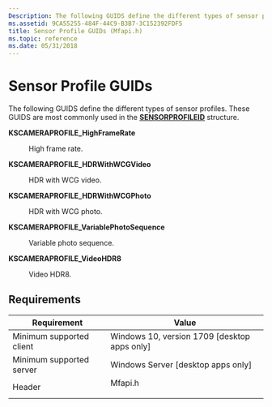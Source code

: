 ```yaml
---
Description: The following GUIDS define the different types of sensor profiles.
ms.assetid: 9CA55255-484F-44C9-B3B7-3C152392FDF5
title: Sensor Profile GUIDs (Mfapi.h)
ms.topic: reference
ms.date: 05/31/2018
---
```


# Sensor Profile GUIDs

The following GUIDS define the different types of sensor profiles. These GUIDS are most commonly used in the [**SENSORPROFILEID**](/windows/win32/api/mfidl/ns-mfidl-sensorprofileid) structure.

<dl> <dt>

<span id="_KSCAMERAPROFILE_HighFrameRate"></span><span id="_kscameraprofile_highframerate"></span><span id="_KSCAMERAPROFILE_HIGHFRAMERATE"></span> **KSCAMERAPROFILE\_HighFrameRate**
</dt> <dd> <dl> <dt>



High frame rate.


</dt> </dl> </dd> <dt>

<span id="KSCAMERAPROFILE_HDRWithWCGVideo"></span><span id="kscameraprofile_hdrwithwcgvideo"></span><span id="KSCAMERAPROFILE_HDRWITHWCGVIDEO"></span>**KSCAMERAPROFILE\_HDRWithWCGVideo**
</dt> <dd> <dl> <dt>



HDR with WCG video.


</dt> </dl> </dd> <dt>

<span id="KSCAMERAPROFILE_HDRWithWCGPhoto"></span><span id="kscameraprofile_hdrwithwcgphoto"></span><span id="KSCAMERAPROFILE_HDRWITHWCGPHOTO"></span>**KSCAMERAPROFILE\_HDRWithWCGPhoto**
</dt> <dd> <dl> <dt>



HDR with WCG photo.


</dt> </dl> </dd> <dt>

<span id="KSCAMERAPROFILE_VariablePhotoSequence"></span><span id="kscameraprofile_variablephotosequence"></span><span id="KSCAMERAPROFILE_VARIABLEPHOTOSEQUENCE"></span>**KSCAMERAPROFILE\_VariablePhotoSequence**
</dt> <dd> <dl> <dt>



Variable photo sequence.


</dt> </dl> </dd> <dt>

<span id="KSCAMERAPROFILE_VideoHDR8"></span><span id="kscameraprofile_videohdr8"></span><span id="KSCAMERAPROFILE_VIDEOHDR8"></span>**KSCAMERAPROFILE\_VideoHDR8**
</dt> <dd> <dl> <dt>



Video HDR8.


</dt> </dl> </dd> </dl>

## Requirements



| Requirement | Value |
|-------------------------------------|------------------------------------------------------------------------------------|
| Minimum supported client<br/> | Windows 10, version 1709 \[desktop apps only\]<br/>                          |
| Minimum supported server<br/> | Windows Server \[desktop apps only\]<br/>                                    |
| Header<br/>                   | <dl> <dt>Mfapi.h</dt> </dl> |



 

 




